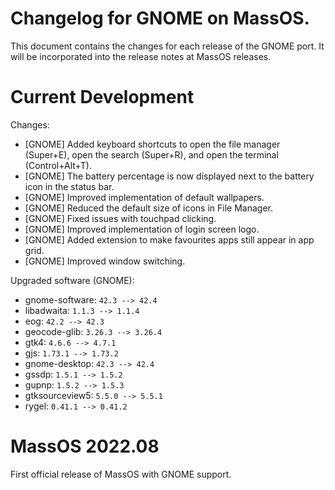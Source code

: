 # Changelog for GNOME on MassOS.
This document contains the changes for each release of the GNOME port. It will be incorporated into the release notes at MassOS releases.

# Current Development
Changes:

- [GNOME] Added keyboard shortcuts to open the file manager (Super+E), open the search (Super+R), and open the terminal (Control+Alt+T).
- [GNOME] The battery percentage is now displayed next to the battery icon in the status bar.
- [GNOME] Improved implementation of default wallpapers.
- [GNOME] Reduced the default size of icons in File Manager.
- [GNOME] Fixed issues with touchpad clicking.
- [GNOME] Improved implementation of login screen logo. 
- [GNOME] Added extension to make favourites apps still appear in app grid. 
- [GNOME] Improved window switching. 

Upgraded software (GNOME):

- gnome-software: `42.3 --> 42.4`
- libadwaita: `1.1.3 --> 1.1.4`
- eog: `42.2 --> 42.3`
- geocode-glib: `3.26.3 --> 3.26.4`
- gtk4: `4.6.6 --> 4.7.1`
- gjs: `1.73.1 --> 1.73.2`
- gnome-desktop: `42.3 --> 42.4`
- gssdp: `1.5.1 --> 1.5.2`
- gupnp: `1.5.2 --> 1.5.3`
- gtksourceview5: `5.5.0 --> 5.5.1`
- rygel: `0.41.1 --> 0.41.2`



# MassOS 2022.08
First official release of MassOS with GNOME support.
